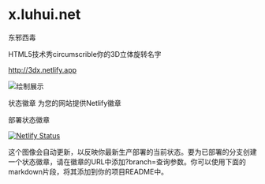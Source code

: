 # x.luhui.net
东邪西毒

HTML5技术秀circumscrible你的3D立体旋转名字

http://3dx.netlify.app


![绘制展示](http://x.luhui.net/Screen.jpg)


状态徽章
为您的网站提供Netlify徽章

部署状态徽章



[![Netlify Status](https://api.netlify.com/api/v1/badges/79d44085-e6eb-4ccd-b1e8-983227a69634/deploy-status)](https://app.netlify.com/sites/3dx/deploys)

这个图像会自动更新，以反映你最新生产部署的当前状态。要为已部署的分支创建一个状态徽章，请在徽章的URL中添加?branch=查询参数。你可以使用下面的markdown片段，将其添加到你的项目README中。













